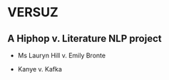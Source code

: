 # VERSUZ

## A Hiphop v. Literature NLP project

- Ms Lauryn Hill v. Emily Bronte

- Kanye v. Kafka
